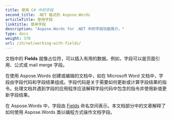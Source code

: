 ```yaml
---
title: 使用 C# 中的字段
second_title: .NET 格式的 Aspose.Words
articleTitle: 使用字段
linktitle: 使用字段
description: "Aspose.Words for .NET 中的字段功能简介。"
type: docs
weight: 370
url: /zh/net/working-with-fields/
---
```


文档中的 **Fields** 就像占位符，可以插入有用的数据。例如，字段可以是页面引用、公式或 mail merge 字段。

在使用 Aspose.Words 创建或编辑的文档中，如在 Microsoft Word 文档中，字段由字段代码和字段结果组成。字段代码是关于需要如何更新或计算字段结果的指令。处理文档并遇到字段的应用程序应该解释字段代码中包含的指令并使用新值更新字段结果。

在 Aspose.Words 中，字段由 [Fields](https://reference.aspose.com/words/net/aspose.words.fields/) 命名空间表示。本文档部分中的文章解释了如何使用 Aspose.Words 类以编程方式操作文档字段。